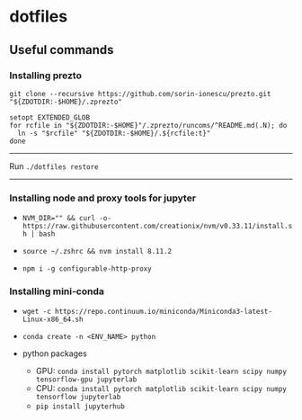 # dotfiles

## Useful commands 

<!-- ### Installing oh-my-zsh - `sh -c "$(curl -fsSL https://raw.githubusercontent.com/robbyrussell/oh-my-zsh/master/tools/install.sh)"` - Autosuggestions `git clone <https://github.com/zsh-users/zsh-autosuggestions> ~/.oh-my-zsh//plugins/zsh-autosuggestions` -->

 ### Installing prezto

`git clone --recursive https://github.com/sorin-ionescu/prezto.git "${ZDOTDIR:-$HOME}/.zprezto"`

```
setopt EXTENDED_GLOB
for rcfile in "${ZDOTDIR:-$HOME}"/.zprezto/runcoms/^README.md(.N); do
  ln -s "$rcfile" "${ZDOTDIR:-$HOME}/.${rcfile:t}"
done
```

--------------------------------------------------------------------------------

Run `./dotfiles restore`

--------------------------------------------------------------------------------

### Installing node and proxy tools for jupyter

- `NVM_DIR="" && curl -o- https://raw.githubusercontent.com/creationix/nvm/v0.33.11/install.sh | bash`

- `source ~/.zshrc && nvm install 8.11.2`

- `npm i -g configurable-http-proxy`

### Installing mini-conda

- `wget -c https://repo.continuum.io/miniconda/Miniconda3-latest-Linux-x86_64.sh`
- `conda create -n <ENV_NAME> python`
- python packages

  - GPU: `conda install pytorch matplotlib scikit-learn scipy numpy tensorflow-gpu jupyterlab`
  - CPU: `conda install pytorch matplotlib scikit-learn scipy numpy tensorflow jupyterlab`
  - `pip install jupyterhub`
